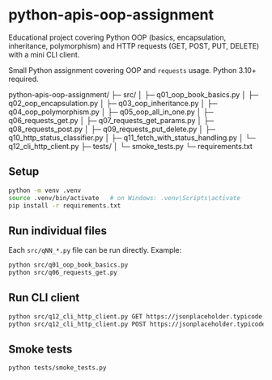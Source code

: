 # python-apis-oop-assignment
Educational project covering Python OOP (basics, encapsulation, inheritance, polymorphism) and HTTP requests (GET, POST, PUT, DELETE) with a mini CLI client.

Small Python assignment covering OOP and `requests` usage. Python 3.10+ required.

python-apis-oop-assignment/
├─ src/
│  ├─ q01_oop_book_basics.py
│  ├─ q02_oop_encapsulation.py
│  ├─ q03_oop_inheritance.py
│  ├─ q04_oop_polymorphism.py
│  ├─ q05_oop_all_in_one.py
│  ├─ q06_requests_get.py
│  ├─ q07_requests_get_params.py
│  ├─ q08_requests_post.py
│  ├─ q09_requests_put_delete.py
│  ├─ q10_http_status_classifier.py
│  ├─ q11_fetch_with_status_handling.py
│  └─ q12_cli_http_client.py
├─ tests/
│  └─ smoke_tests.py
└─ requirements.txt

## Setup

```bash
python -m venv .venv
source .venv/bin/activate   # on Windows: .venv\Scripts\activate
pip install -r requirements.txt
```

## Run individual files

Each `src/qNN_*.py` file can be run directly. Example:

```bash
python src/q01_oop_book_basics.py
python src/q06_requests_get.py
```

## Run CLI client

```bash
python src/q12_cli_http_client.py GET https://jsonplaceholder.typicode.com/posts/1
python src/q12_cli_http_client.py POST https://jsonplaceholder.typicode.com/posts '{"title":"x","body":"y","userId":1}'
```

## Smoke tests

```bash
python tests/smoke_tests.py
```
